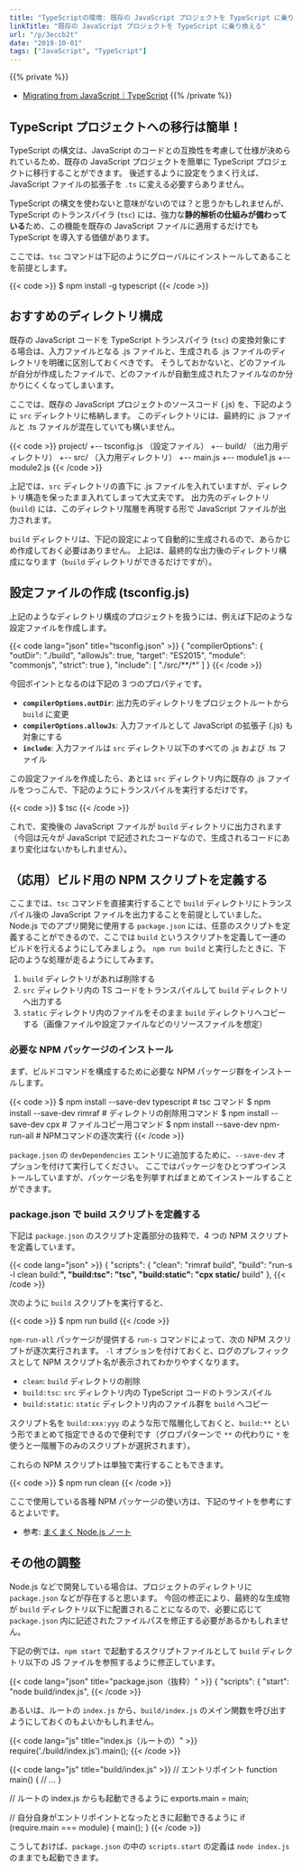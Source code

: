 ```yaml
---
title: "TypeScriptの環境: 既存の JavaScript プロジェクトを TypeScript に乗り換える"
linkTitle: "既存の JavaScript プロジェクトを TypeScript に乗り換える"
url: "/p/3eccb2t"
date: "2019-10-01"
tags: ["JavaScript", "TypeScript"]
---
```


{{% private %}}
- [Migrating from JavaScript｜TypeScript](https://www.typescriptlang.org/docs/handbook/migrating-from-javascript.html)
{{% /private %}}

TypeScript プロジェクトへの移行は簡単！
----

TypeScript の構文は、JavaScript のコードとの互換性を考慮して仕様が決められているため、既存の JavaScript プロジェクトを簡単に TypeScript プロジェクトに移行することができます。
後述するように設定をうまく行えば、JavaScript ファイルの拡張子を `.ts` に変える必要すらありません。

TypeScript の構文を使わないと意味がないのでは？と思うかもしれませんが、TypeScript のトランスパイラ (`tsc`) には、強力な**静的解析の仕組みが備わっている**ため、この機能を既存の JavaScript ファイルに適用するだけでも TypeScript を導入する価値があります。

ここでは、`tsc` コマンドは下記のようにグローバルにインストールしてあることを前提とします。

{{< code >}}
$ npm install -g typescript
{{< /code >}}


おすすめのディレクトリ構成
----

既存の JavaScript コードを TypeScript トランスパイラ (`tsc`) の変換対象にする場合は、入力ファイルとなる .js ファイルと、生成される .js ファイルのディレクトリを明確に区別しておくべきです。
そうしておかないと、どのファイルが自分が作成したファイルで、どのファイルが自動生成されたファイルなのか分かりにくくなってしまいます。

ここでは、既存の JavaScript プロジェクトのソースコード (.js) を、下記のように `src` ディレクトリに格納します。
このディレクトリには、最終的に .js ファイルと .ts ファイルが混在していても構いません。

{{< code >}}
project/
  +-- tsconfig.js  （設定ファイル）
  +-- build/       （出力用ディレクトリ）
  +-- src/         （入力用ディレクトリ）
       +-- main.js
       +-- module1.js
       +-- module2.js
{{< /code >}}

上記では、`src` ディレクトリの直下に .js ファイルを入れていますが、ディレクトリ構造を保ったまま入れてしまって大丈夫です。
出力先のディレクトリ (`build`) には、このディレクトリ階層を再現する形で JavaScript ファイルが出力されます。

`build` ディレクトリは、下記の設定によって自動的に生成されるので、あらかじめ作成しておく必要はありません。
上記は、最終的な出力後のディレクトリ構成になります（`build` ディレクトリができるだけですが）。


設定ファイルの作成 (tsconfig.js)
----

上記のようなディレクトリ構成のプロジェクトを扱うには、例えば下記のような設定ファイルを作成します。

{{< code lang="json" title="tsconfig.json" >}}
{
  "compilerOptions": {
    "outDir": "./build",
    "allowJs": true,
    "target": "ES2015",
    "module": "commonjs",
    "strict": true
  },
  "include": [
    "./src/**/*"
  ]
}
{{< /code >}}

今回ポイントとなるのは下記の 3 つのプロパティです。

- **`compilerOptions.outDir`**: 出力先のディレクトリをプロジェクトルートから `build` に変更
- **`compilerOptions.allowJs`**: 入力ファイルとして JavaScript の拡張子 (.js) も対象にする
- **`include`**: 入力ファイルは `src` ディレクトリ以下のすべての .js および .ts ファイル

この設定ファイルを作成したら、あとは `src` ディレクトリ内に既存の .js ファイルをつっこんで、下記のようにトランスパイルを実行するだけです。

{{< code >}}
$ tsc
{{< /code >}}

これで、変換後の JavaScript ファイルが `build` ディレクトリに出力されます（今回は元々が JavaScript で記述されたコードなので、生成されるコードにあまり変化はないかもしれません）。


（応用）ビルド用の NPM スクリプトを定義する
----

ここまでは、`tsc` コマンドを直接実行することで `build` ディレクトリにトランスパイル後の JavaScript ファイルを出力することを前提としていました。
Node.js でのアプリ開発に使用する `package.json` には、任意のスクリプトを定義することができるので、ここでは `build` というスクリプトを定義して一連のビルドを行えるようにしてみましょう。
`npm run build` と実行したときに、下記のような処理が走るようにしてみます。

1. `build` ディレクトリがあれば削除する
2. `src` ディレクトリ内の TS コードをトランスパイルして `build` ディレクトリへ出力する
3. `static` ディレクトリ内のファイルをそのまま `build` ディレクトリへコピーする（画像ファイルや設定ファイルなどのリソースファイルを想定）

### 必要な NPM パッケージのインストール

まず、ビルドコマンドを構成するために必要な NPM パッケージ群をインストールします。

{{< code >}}
$ npm install --save-dev typescript   # tsc コマンド
$ npm install --save-dev rimraf       # ディレクトリの削除用コマンド
$ npm install --save-dev cpx          # ファイルコピー用コマンド
$ npm install --save-dev npm-run-all  # NPMコマンドの逐次実行
{{< /code >}}

`package.json` の `devDependencies` エントリに追加するために、`--save-dev` オプションを付けて実行してください。
ここではパッケージをひとつずつインストールしていますが、パッケージ名を列挙すればまとめてインストールすることができます。


### package.json で build スクリプトを定義する

下記は `package.json` のスクリプト定義部分の抜粋で、4 つの NPM スクリプトを定義しています。

{{< code lang="json" >}}
{
  "scripts": {
    "clean": "rimraf build",
    "build": "run-s -l clean build:**",
    "build:tsc": "tsc",
    "build:static": "cpx static/** build"
  },
{{< /code >}}

次のように `build` スクリプトを実行すると、

{{< code >}}
$ npm run build
{{< /code >}}

`npm-run-all` パッケージが提供する `run-s` コマンドによって、次の NPM スクリプトが逐次実行されます。
`-l` オプションを付けておくと、ログのプレフィックスとして NPM スクリプト名が表示されてわかりやすくなります。

- `clean`: `build` ディレクトリの削除
- `build:tsc`: `src` ディレクトリ内の TypeScript コードのトランスパイル
- `build:static`: `static` ディレクトリ内のファイル群を `build` へコピー

スクリプト名を `build:xxx:yyy` のような形で階層化しておくと、`build:**` という形でまとめて指定できるので便利です（グロブパターンで `**` の代わりに `*` を使うと一階層下のみのスクリプトが選択されます）。

これらの NPM スクリプトは単独で実行することもできます。

{{< code >}}
$ npm run clean
{{< /code >}}

ここで使用している各種 NPM パッケージの使い方は、下記のサイトを参考にするとよいです。

- 参考: [まくまく Node.js ノート](https://maku77.github.io/nodejs/)


その他の調整
----

Node.js などで開発している場合は、プロジェクトのディレクトリに `package.json` などが存在すると思います。
今回の修正により、最終的な生成物が `build` ディレクトリ以下に配置されることになるので、必要に応じて `package.json` 内に記述されたファイルパスを修正する必要があるかもしれません。

下記の例では、`npm start` で起動するスクリプトファイルとして `build` ディレクトリ以下の JS ファイルを参照するように修正しています。

{{< code lang="json" title="package.json（抜粋）" >}}
{
  "scripts": {
    "start": "node build/index.js",
{{< /code >}}

あるいは、ルートの `index.js` から、`build/index.js` のメイン関数を呼び出すようにしておくのもよいかもしれません。

{{< code lang="js" title="index.js（ルートの）" >}}
require('./build/index.js').main();
{{< /code >}}

{{< code lang="js" title="build/index.js" >}}
// エントリポイント
function main() {
  // ...
}

// ルートの index.js からも起動できるように
exports.main = main;

// 自分自身がエントリポイントとなったときに起動できるように
if (require.main === module) {
  main();
}
{{< /code >}}

こうしておけば、`package.json` の中の `scripts.start` の定義は `node index.js` のままでも起動できます。

